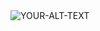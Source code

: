 <picture>
 <source media="(prefers-color-scheme: dark)" srcset="https://static.wikia.nocookie.net/kanyewest/images/4/43/YandhiAnimated.gif/revision/latest?cb=20230530191542">
 <source media="(prefers-color-scheme: light)" srcset="https://static.wikia.nocookie.net/kanyewest/images/4/43/YandhiAnimated.gif/revision/latest?cb=20230530191542">
 <img alt="YOUR-ALT-TEXT" src="Yandhi vs Motm3">
</picture>
